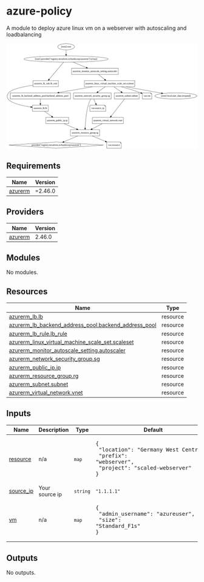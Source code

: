 # azure-policy

A module to deploy azure linux vm on a webserver with autoscaling and loadbalancing

![Alt text](./graph.svg)
<!-- BEGIN_TF_DOCS -->
## Requirements

| Name | Version |
|------|---------|
| <a name="requirement_azurerm"></a> [azurerm](#requirement\_azurerm) | =2.46.0 |

## Providers

| Name | Version |
|------|---------|
| <a name="provider_azurerm"></a> [azurerm](#provider\_azurerm) | 2.46.0 |

## Modules

No modules.

## Resources

| Name | Type |
|------|------|
| [azurerm_lb.lb](https://registry.terraform.io/providers/hashicorp/azurerm/2.46.0/docs/resources/lb) | resource |
| [azurerm_lb_backend_address_pool.backend_address_pool](https://registry.terraform.io/providers/hashicorp/azurerm/2.46.0/docs/resources/lb_backend_address_pool) | resource |
| [azurerm_lb_rule.lb_rule](https://registry.terraform.io/providers/hashicorp/azurerm/2.46.0/docs/resources/lb_rule) | resource |
| [azurerm_linux_virtual_machine_scale_set.scaleset](https://registry.terraform.io/providers/hashicorp/azurerm/2.46.0/docs/resources/linux_virtual_machine_scale_set) | resource |
| [azurerm_monitor_autoscale_setting.autoscaler](https://registry.terraform.io/providers/hashicorp/azurerm/2.46.0/docs/resources/monitor_autoscale_setting) | resource |
| [azurerm_network_security_group.sg](https://registry.terraform.io/providers/hashicorp/azurerm/2.46.0/docs/resources/network_security_group) | resource |
| [azurerm_public_ip.ip](https://registry.terraform.io/providers/hashicorp/azurerm/2.46.0/docs/resources/public_ip) | resource |
| [azurerm_resource_group.rg](https://registry.terraform.io/providers/hashicorp/azurerm/2.46.0/docs/resources/resource_group) | resource |
| [azurerm_subnet.subnet](https://registry.terraform.io/providers/hashicorp/azurerm/2.46.0/docs/resources/subnet) | resource |
| [azurerm_virtual_network.vnet](https://registry.terraform.io/providers/hashicorp/azurerm/2.46.0/docs/resources/virtual_network) | resource |

## Inputs

| Name | Description | Type | Default | Required |
|------|-------------|------|---------|:--------:|
| <a name="input_resource"></a> [resource](#input\_resource) | n/a | `map` | <pre>{<br>  "location": "Germany West Central",<br>  "prefix": "webserver",<br>  "project": "scaled-webserver"<br>}</pre> | no |
| <a name="input_source_ip"></a> [source\_ip](#input\_source\_ip) | Your source ip | `string` | `"1.1.1.1"` | no |
| <a name="input_vm"></a> [vm](#input\_vm) | n/a | `map` | <pre>{<br>  "admin_username": "azureuser",<br>  "size": "Standard_F1s"<br>}</pre> | no |

## Outputs

No outputs.
<!-- END_TF_DOCS -->